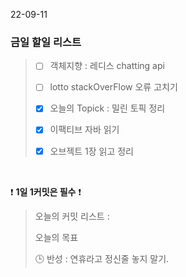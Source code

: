 22-09-11
### 금일 할일 리스트


> - [ ]  객체지향 : 레디스 chatting api
>
> - [ ] lotto stackOverFlow 오류 고치기
>
> - [x]  오늘의 Topick : 밀린 토픽 정리
>
> -[x] 이팩티브 자바 읽기
> 
> -[x] 오브젝트 1장 읽고 정리
 

<br/>

❗ **1일 1커밋은 필수** ❗
> 오늘의 커밋 리스트 :
>
> 오늘의 목표
>
> 🕒 반성 : 연휴라고 정신줄 놓지 말기.
>
>
>

<br/>